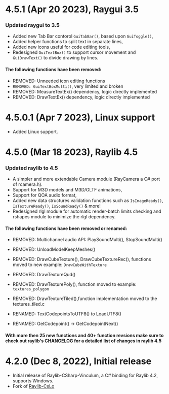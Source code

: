 # 4.5.1 (Apr 20 2023), Raygui 3.5 

### Updated raygui to 3.5 
- Added new Tab Bar contorol `GuiTabBar()`, based upon `GuiToggle()`,
- Added helper functions to split text in separate lines,
- Added new icons useful for code editing tools,
- Redesigned `GuiTextBox()` to support cursor movement and `GuiDrawText()` to divide drawing by lines.

#### The following functions have been removed:
- REMOVED: Unneeded icon editing functions
- `REMOVED: GuiTextBoxMulti()`, very limited and broken
- REMOVED: MeasureTextEx() dependency, logic directly implemented
- REMOVED: DrawTextEx() dependency, logic directly implemented

# 4.5.0.1 (Apr 7 2023), Linux support
- Added Linux support.

# 4.5.0 (Mar 18 2023), Raylib 4.5

### Updated raylib to 4.5 

- A simpler and more extendable Camera module (RayCamera a C# port of rcamera.h).
- Support for M3D models and M3D/GLTF animations, 
- Support for QOA audio format, 
- Added new data structures validation functions such as `IsImageReady()`, `IsTextureReady()`, `IsSoundReady()` & more!
- Redesigned rlgl module for automatic render-batch limits checking and rshapes module to minimize the rlgl dependency.

#### The following functions have been removed or renamed:

- REMOVED: Multichannel audio API: PlaySoundMulti(), StopSoundMulti()
- REMOVED: UnloadModelKeepMeshes()
- REMOVED: DrawCubeTexture(), DrawCubeTextureRec(), functions moved to new example: `DrawCubeWithTexture`

- REMOVED: DrawTextureQud()
- REMOVED: DrawTexturePoly(), function moved to example: `textures_polygon`
- REMOVED: DrawTextureTiled(),function implementation moved to the textures_tiled.c

- RENAMED: TextCodepointsToUTF8() to LoadUTF8()
- RENAMED: GetCodepoint() -> GetCodepointNext()

#### With more then 25 new functions and 40+ function revsions make sure to check out raylib's [CHANGELOG](https://github.com/raysan5/raylib/blob/master/CHANGELOG) for a detailed list of changes in raylib 4.5


# 4.2.0 (Dec 8, 2022), Initial release
- Initial release of Raylib-CSharp-Vinculum, a C# binding for Raylib 4.2, supports Windows.
- Fork of [Raylib-CsLo](https://github.com/NotNotTech/Raylib-CsLo)